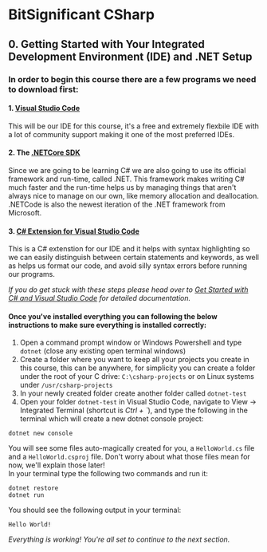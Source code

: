 # BitSignificant CSharp

## 0. Getting Started with Your Integrated Development Environment (IDE) and .NET Setup

### In order to begin this course there are a few programs we need to download first:  

#### 1. [Visual Studio Code](https://code.visualstudio.com/)  
This will be our IDE for this course, it's a free and extremely flexbile IDE with a lot of community support making it one of the most preferred IDEs. 

#### 2. The [.NETCore SDK](https://dotnet.microsoft.com/download/dotnet-core)
Since we are going to be learning C# we are also going to use its official framework and run-time, called .NET. This framework makes writing C# much faster and the run-time helps us by managing things that aren't always nice to manage on our own, like memory allocation and deallocation.  
.NETCode is also the newest iteration of the .NET framework from Microsoft.

#### 3. [C# Extension for Visual Studio Code](https://marketplace.visualstudio.com/items?itemName=ms-vscode.csharp)
This is a C# extenstion for our IDE and it helps with syntax highlighting so we can easily distinguish between certain statements and keywords, as well as helps us format our code, and avoid silly syntax errors before running our programs.

*If you do get stuck with these steps please head over to [Get Started with C# and Visual Studio Code](https://docs.microsoft.com/en-us/dotnet/core/tutorials/with-visual-studio-code) for detailed documentation.*

#### Once you've installed everything you can following the below instructions to make sure everything is installed correctly:
1. Open a command prompt window or Windows Powershell and type `dotnet` (close any existing open terminal windows)
2. Create a folder where you want to keep all your projects you create in this course, this can be anywhere, for simplicity you can create a folder under the root of your C drive: `C:\csharp-projects` or on Linux systems under `/usr/csharp-projects`
3. In your newly created folder create another folder called `dotnet-test`
4. Open your folder `dotnet-test` in Visual Studio Code, navigate to View -> Integrated Terminal (shortcut is _Ctrl + `_), and type the following in the terminal which will create a new dotnet console project:  
```
dotnet new console
```
You will see some files auto-magically created for you, a `HelloWorld.cs` file and a `HelloWorld.csproj` file. Don't worry about what those files mean for now, we'll explain those later!  
In your terminal type the following two commands and run it:  
```
dotnet restore  
dotnet run
```  
You should see the following output in your terminal:
```
Hello World!
```
  
*Everything is working! You're all set to continue to the next section.*